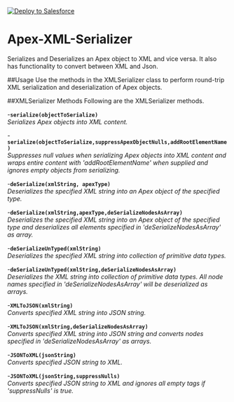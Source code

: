 <a href="https://githubsfdeploy.herokuapp.com?owner=skolakan&repo=Apex-XML-Serializer">
  <img alt="Deploy to Salesforce"
       src="https://raw.githubusercontent.com/afawcett/githubsfdeploy/master/src/main/webapp/resources/img/deploy.png">
</a>

# Apex-XML-Serializer
Serializes and Deserializes an Apex object to XML and vice versa. It also has functionality to convert between XML and Json.

##Usage
Use the methods in the XMLSerializer class to perform round-trip XML serialization and deserialization of Apex objects.

##XMLSerializer Methods
Following are the XMLSerializer methods. 

 -**`serialize(objectToSerialize)`**  
	    _Serializes Apex objects into XML content._
	 
 -**`serialize(objectToSerialize,suppressApexObjectNulls,addRootElementName)`**  
	    _Suppresses null values when serializing Apex objects into XML content and wraps entire content with 'addRootElementName' when supplied and ignores empty objects from serializing._
		   
 -**`deSerialize(xmlString, apexType)`**  
	    _Deserializes the specified XML string into an Apex object of the specified type._
      
 -**`deSerialize(xmlString,apexType,deSerializeNodesAsArray)`**  
        _Deserializes the specified XML string into an Apex object of the specified type and deserializes all elements specified in 'deSerializeNodesAsArray' as array._
       
 -**`deSerializeUnTyped(xmlString)`**  
	    _Deserializes the specified XML string into collection of primitive data types._

 -**`deSerializeUnTyped(xmlString,deSerializeNodesAsArray)`**  
	    _Deserializes the XML string into collection of primitive data types. All node names specified in 'deSerializeNodesAsArray' will be deserialized as arrays._
 
 -**`XMLToJSON(xmlString)`**  
	    _Converts specified XML string into JSON string._
		
 -**`XMLToJSON(xmlString,deSerializeNodesAsArray)`**  
	    _Converts specified XML string into JSON string and converts nodes specified in 'deSerializeNodesAsArray' as arrays._
 
 -**`JSONToXML(jsonString)`**  
	    _Converts specified JSON string to XML._
		
  -**`JSONToXML(jsonString,suppressNulls)`**  
	    _Converts specified JSON string to XML and ignores all empty tags if 'suppressNulls' is true._